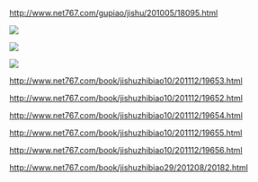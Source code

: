 http://www.net767.com/gupiao/jishu/201005/18095.html

![](http://www.net767.com/book/UploadFiles_8829/201112/2011120511342497.gif)

![](http://www.net767.com/book/UploadFiles_8829/201112/2011120511350300.gif)

![](http://www.net767.com/book/UploadFiles_8829/201112/2011120511354320.gif)

http://www.net767.com/book/jishuzhibiao10/201112/19653.html

http://www.net767.com/book/jishuzhibiao10/201112/19652.html

http://www.net767.com/book/jishuzhibiao10/201112/19654.html

http://www.net767.com/book/jishuzhibiao10/201112/19655.html

http://www.net767.com/book/jishuzhibiao10/201112/19656.html

http://www.net767.com/book/jishuzhibiao29/201208/20182.html
